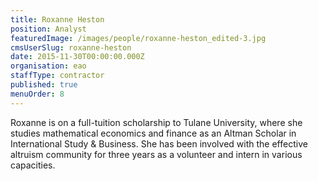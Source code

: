 ```yaml
---
title: Roxanne Heston
position: Analyst
featuredImage: /images/people/roxanne-heston_edited-3.jpg
cmsUserSlug: roxanne-heston
date: 2015-11-30T00:00:00.000Z
organisation: eao
staffType: contractor
published: true
menuOrder: 8
---
```


Roxanne is on a full-tuition scholarship to Tulane University, where she studies mathematical economics and finance as an Altman Scholar in International Study &amp; Business. She has been involved with the effective altruism community for three years as a volunteer and intern in various capacities.  

